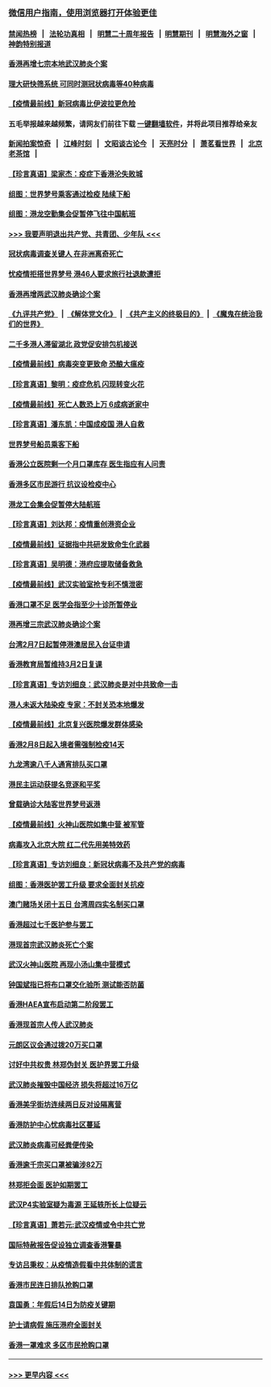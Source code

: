 ### [微信用户指南，使用浏览器打开体验更佳](https://github.com/gfw-breaker/banned-news1/blob/master/indexes/wechat-guide.md?t=0)
#### [禁闻热榜](热点新闻.md?t=0)  &nbsp;&nbsp;|&nbsp;&nbsp; [法轮功真相](https://github.com/gfw-breaker/truth/blob/master/README.md?t=0) &nbsp;&nbsp;|&nbsp;&nbsp; [明慧二十周年报告](https://github.com/gfw-breaker/mh-reports/blob/master/README.md?t=0) &nbsp;&nbsp;|&nbsp;&nbsp;[明慧期刊](https://github.com/gfw-breaker/mh-qikan) &nbsp;&nbsp;|&nbsp;&nbsp; [明慧海外之窗](https://github.com/gfw-breaker/mh-news/blob/master/README.md?t=0) &nbsp;&nbsp;|&nbsp;&nbsp; [神韵特别报道](https://github.com/gfw-breaker/mh-news/blob/master/shenyun.md?t=0)
#### [香港再增七宗本地武汉肺炎个案](../pages/nsc415/n11862405.md?t=02121944) 
#### [理大研快筛系统 可同时测冠状病毒等40种病毒](../pages/nsc415/n11862376.md?t=02121944) 
#### [【疫情最前线】新冠病毒比伊波拉更危险](../pages/nsc415/n11862199.md?t=02121944) 
#### 五毛举报越来越频繁，请网友们前往下载 [一键翻墙软件](https://github.com/gfw-breaker/ssr-accounts)，并将此项目推荐给亲友
#### [新闻拍案惊奇](https://github.com/gfw-breaker/banned-news1/blob/master/pages/link4.md) &nbsp;&nbsp;|&nbsp;&nbsp; [江峰时刻](https://github.com/gfw-breaker/banned-news1/blob/master/pages/link4.md) &nbsp;&nbsp;|&nbsp;&nbsp; [文昭谈古论今](https://github.com/gfw-breaker/banned-news1/blob/master/pages/link4.md) &nbsp;&nbsp;|&nbsp;&nbsp; [天亮时分](https://github.com/gfw-breaker/banned-news1/blob/master/pages/link4.md) &nbsp;&nbsp;|&nbsp;&nbsp; [萧茗看世界](https://github.com/gfw-breaker/banned-news1/blob/master/pages/link4.md) &nbsp;&nbsp;|&nbsp;&nbsp; [北京老茶馆](https://github.com/gfw-breaker/banned-news1/blob/master/pages/link4.md) &nbsp;&nbsp;|&nbsp;&nbsp; 
#### [【珍言真语】梁家杰：疫症下香港沦失败城](../pages/nsc415/n11861588.md?t=02121944) 
#### [组图：世界梦号乘客通过检疫 陆续下船](../pages/nsc415/n11858302.md?t=02121944) 
#### [组图：港龙空勤集会促暂停飞往中国航班](../pages/nsc415/n11858190.md?t=02121944) 
#### [>>> 我要声明退出共产党、共青团、少年队 <<<](https://github.com/begood0513/goodnews/blob/master/quit/letter.md) 
#### [冠状病毒调查关键人 在非洲离奇死亡](../pages/nsc415/n11859798.md?t=02121944) 
#### [忧疫情拒搭世界梦号 港46人要求旅行社退款遭拒](../pages/nsc415/n11859849.md?t=02121944) 
#### [香港再增两武汉肺炎确诊个案](../pages/nsc415/n11859833.md?t=02121944) 
#### [《九评共产党》](https://github.com/begood0513/9ping.md/blob/master/README.md) &nbsp;|&nbsp; [《解体党文化》](../../../../jtdwh.md/blob/master/README.md)  &nbsp;|&nbsp; [《共产主义的终极目的》](../../../../gczydzjmd.md/blob/master/README.md) &nbsp;|&nbsp; [《魔鬼在统治我们的世界》](../../../../mgztzwmdsj.md/blob/master/README.md) 
#### [二千多港人滞留湖北 政党促安排包机接送](../pages/nsc415/n11859831.md?t=02121944) 
#### [【疫情最前线】病毒突变更致命 恐酿大瘟疫](../pages/nsc415/n11859604.md?t=02121944) 
#### [【珍言真语】黎明：疫症危机 闪现转变火花](../pages/nsc415/n11859199.md?t=02121944) 
#### [【疫情最前线】死亡人数恐上万 6成病逝家中](../pages/nsc415/n11856687.md?t=02121944) 
#### [【珍言真语】潘东凯：中国成疫国 港人自救](../pages/nsc415/n11856962.md?t=02121944) 
#### [世界梦号船员乘客下船](../pages/nsc415/n11856883.md?t=02121944) 
#### [香港公立医院剩一个月口罩库存 医生指应有人问责](../pages/nsc415/n11856875.md?t=02121944) 
#### [香港多区市民游行 抗议设检疫中心](../pages/nsc415/n11856866.md?t=02121944) 
#### [港龙工会集会促暂停大陆航班](../pages/nsc415/n11856840.md?t=02121944) 
#### [【珍言真语】刘达邦：疫情重创港资企业](../pages/nsc415/n11854274.md?t=02121944) 
#### [【疫情最前线】证据指中共研发致命生化武器](../pages/nsc415/n11853087.md?t=02121944) 
#### [【珍言真语】吴明德：港府应提取储备救急](../pages/nsc415/n11852734.md?t=02121944) 
#### [【疫情最前线】武汉实验室抢专利不慎泄密](../pages/nsc415/n11850310.md?t=02121944) 
#### [香港口罩不足 医学会指至少十诊所暂停业](../pages/nsc415/n11850301.md?t=02121944) 
#### [港再增三宗武汉肺炎确诊个案](../pages/nsc415/n11850328.md?t=02121944) 
#### [台湾2月7日起暂停港澳居民入台证申请](../pages/nsc415/n11850304.md?t=02121944) 
#### [香港教育局暂维持3月2日复课](../pages/nsc415/n11850260.md?t=02121944) 
#### [【珍言真语】专访刘细良：武汉肺炎是对中共致命一击](../pages/nsc415/n11849934.md?t=02121944) 
#### [港人未返大陆染疫 专家：不封关恐本地爆发](../pages/nsc415/n11848021.md?t=02121944) 
#### [【疫情最前线】北京复兴医院爆发群体感染](../pages/nsc415/n11847626.md?t=02121944) 
#### [香港2月8日起入境者需强制检疫14天](../pages/nsc415/n11847658.md?t=02121944) 
#### [九龙湾逾八千人通宵排队买口罩](../pages/nsc415/n11847647.md?t=02121944) 
#### [港民主运动获提名竞逐和平奖](../pages/nsc415/n11847633.md?t=02121944) 
#### [曾载确诊大陆客世界梦号返港](../pages/nsc415/n11847608.md?t=02121944) 
#### [【疫情最前线】火神山医院如集中营 被军管](../pages/nsc415/n11847524.md?t=02121944) 
#### [病毒攻入北京大院 红二代先用美特效药](../pages/nsc415/n11847427.md?t=02121944) 
#### [【珍言真语】专访刘细良：新冠状病毒不及共产党的病毒](../pages/nsc415/n11847164.md?t=02121944) 
#### [组图：香港医护罢工升级 要求全面封关抗疫](../pages/nsc415/n11844107.md?t=02121944) 
#### [澳门赌场关闭十五日 台湾周四实名制买口罩](../pages/nsc415/n11845083.md?t=02121944) 
#### [香港超过七千医护参与罢工](../pages/nsc415/n11845051.md?t=02121944) 
#### [港现首宗武汉肺炎死亡个案](../pages/nsc415/n11844998.md?t=02121944) 
#### [武汉火神山医院 再现小汤山集中营模式](../pages/nsc415/n11844763.md?t=02121944) 
#### [钟国斌指已将布口罩交化验所 测试能否防菌](../pages/nsc415/n11842783.md?t=02121944) 
#### [香港HAEA宣布启动第二阶段罢工](../pages/nsc415/n11842723.md?t=02121944) 
#### [香港现首宗人传人武汉肺炎](../pages/nsc415/n11842766.md?t=02121944) 
#### [元朗区议会通过拨20万买口罩](../pages/nsc415/n11842754.md?t=02121944) 
#### [讨好中共权贵 林郑伪封关 医护界罢工升级](../pages/nsc415/n11842359.md?t=02121944) 
#### [武汉肺炎摧毁中国经济 损失将超过16万亿](../pages/nsc415/n11839723.md?t=02121944) 
#### [香港美孚街坊连续两日反对设隔离营](../pages/nsc415/n11839962.md?t=02121944) 
#### [香港防护中心忧病毒社区蔓延](../pages/nsc415/n11839933.md?t=02121944) 
#### [武汉肺炎病毒可经粪便传染](../pages/nsc415/n11839939.md?t=02121944) 
#### [香港逾千宗买口罩被骗涉82万](../pages/nsc415/n11839914.md?t=02121944) 
#### [林郑拒会面 医护如期罢工](../pages/nsc415/n11839892.md?t=02121944) 
#### [武汉P4实验室疑为毒源 王延轶所长上位疑云](../pages/nsc415/n11835543.md?t=02121944) 
#### [【珍言真语】萧若元:武汉疫情或令中共亡党](../pages/nsc415/n11829394.md?t=02121944) 
#### [国际特赦报告促设独立调查香港警暴](../pages/nsc415/n11833845.md?t=02121944) 
#### [专访吕秉权：从疫情造假看中共体制的谎言](../pages/nsc415/n11833813.md?t=02121944) 
#### [香港市民连日排队抢购口罩](../pages/nsc415/n11833794.md?t=02121944) 
#### [袁国勇：年假后14日为防疫关键期](../pages/nsc415/n11831088.md?t=02121944) 
#### [护士请病假 施压港府全面封关](../pages/nsc415/n11831030.md?t=02121944) 
#### [香港一罩难求 多区市民抢购口罩](../pages/nsc415/n11831002.md?t=02121944) 

----
#### [ >>> 更早内容 <<< ](../indexes/nsc415-earlier.md)
